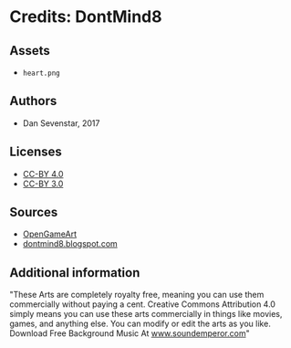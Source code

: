 # Credits: DontMind8

## Assets

* `heart.png`

## Authors

* Dan Sevenstar, 2017

## Licenses

* [CC-BY 4.0](https://creativecommons.org/licenses/by/4.0/)
* [CC-BY 3.0](http://creativecommons.org/licenses/by/3.0/)

## Sources

* [OpenGameArt](https://opengameart.org/content/heart-pixel-art)
* [dontmind8.blogspot.com](http://dontmind8.blogspot.com/)

## Additional information

"These Arts are completely royalty free, meaning you can use them commercially without paying a cent. Creative Commons Attribution 4.0 simply means you can use these arts commercially in things like movies, games, and anything else. You can modify or edit the arts as you like. Download Free Background Music At www.soundemperor.com"
